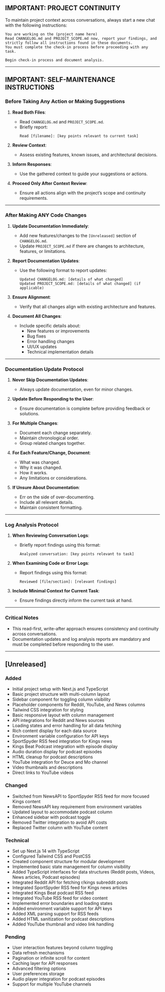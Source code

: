 ## **IMPORTANT: PROJECT CONTINUITY**  
To maintain project context across conversations, always start a new chat with the following instructions:  

```
You are working on the (project name here)
Read CHANGELOG.md and PROJECT_SCOPE.md now, report your findings, and strictly follow all instructions found in these documents.  
You must complete the check-in process before proceeding with any task.  

Begin check-in process and document analysis.
```

---

## **IMPORTANT: SELF-MAINTENANCE INSTRUCTIONS**

### **Before Taking Any Action or Making Suggestions**  
1. **Read Both Files**:  
   - Read `CHANGELOG.md` and `PROJECT_SCOPE.md`.  
   - Briefly report:  
     ```
     Read [filename]: [key points relevant to current task]
     ```

2. **Review Context**:  
   - Assess existing features, known issues, and architectural decisions.

3. **Inform Responses**:  
   - Use the gathered context to guide your suggestions or actions.

4. **Proceed Only After Context Review**:  
   - Ensure all actions align with the project’s scope and continuity requirements.

---

### **After Making ANY Code Changes**  
1. **Update Documentation Immediately**:  
   - Add new features/changes to the `[Unreleased]` section of `CHANGELOG.md`.  
   - Update `PROJECT_SCOPE.md` if there are changes to architecture, features, or limitations.

2. **Report Documentation Updates**:  
   - Use the following format to report updates:  
     ```
     Updated CHANGELOG.md: [details of what changed]  
     Updated PROJECT_SCOPE.md: [details of what changed] (if applicable)
     ```

3. **Ensure Alignment**:  
   - Verify that all changes align with existing architecture and features.

4. **Document All Changes**:  
   - Include specific details about:
     - New features or improvements
     - Bug fixes
     - Error handling changes
     - UI/UX updates
     - Technical implementation details

---

### **Documentation Update Protocol**
1. **Never Skip Documentation Updates**:  
   - Always update documentation, even for minor changes.

2. **Update Before Responding to the User**:  
   - Ensure documentation is complete before providing feedback or solutions.

3. **For Multiple Changes**:
   - Document each change separately.
   - Maintain chronological order.
   - Group related changes together.

4. **For Each Feature/Change, Document**:
   - What was changed.
   - Why it was changed.
   - How it works.
   - Any limitations or considerations.

5. **If Unsure About Documentation**:
   - Err on the side of over-documenting.
   - Include all relevant details.
   - Maintain consistent formatting.

---

### **Log Analysis Protocol**
1. **When Reviewing Conversation Logs**:
   - Briefly report findings using this format:  
     ```
     Analyzed conversation: [key points relevant to task]
     ```

2. **When Examining Code or Error Logs**:
   - Report findings using this format:  
     ```
     Reviewed [file/section]: [relevant findings]
     ```

3. **Include Minimal Context for Current Task**:
   - Ensure findings directly inform the current task at hand.

---

### **Critical Notes**
- This read-first, write-after approach ensures consistency and continuity across conversations.
- Documentation updates and log analysis reports are mandatory and must be completed before responding to the user.

---

## [Unreleased]

### Added
- Initial project setup with Next.js and TypeScript
- Basic project structure with multi-column layout
- Sidebar component for toggling column visibility
- Placeholder components for Reddit, YouTube, and News columns
- Tailwind CSS integration for styling
- Basic responsive layout with column management
- API integrations for Reddit and News sources
- Loading states and error handling for all data fetching
- Rich content display for each data source
- Environment variable configuration for API keys
- SportSpyder RSS feed integration for Kings news
- Kings Beat Podcast integration with episode display
- Audio duration display for podcast episodes
- HTML cleanup for podcast descriptions
- YouTube integration for Deuce and Mo channel
- Video thumbnails and descriptions
- Direct links to YouTube videos

### Changed
- Switched from NewsAPI to SportSpyder RSS feed for more focused Kings content
- Removed NewsAPI key requirement from environment variables
- Updated layout to accommodate podcast column
- Enhanced sidebar with podcast toggle
- Removed Twitter integration to avoid API costs
- Replaced Twitter column with YouTube content

### Technical
- Set up Next.js 14 with TypeScript
- Configured Tailwind CSS and PostCSS
- Created component structure for modular development
- Implemented basic state management for column visibility
- Added TypeScript interfaces for data structures (Reddit posts, Videos, News articles, Podcast episodes)
- Integrated Reddit API for fetching r/kings subreddit posts
- Integrated SportSpyder RSS feed for Kings news articles
- Integrated Kings Beat podcast RSS feed
- Integrated YouTube RSS feed for video content
- Implemented error boundaries and loading states
- Added environment variable support for API keys
- Added XML parsing support for RSS feeds
- Added HTML sanitization for podcast descriptions
- Added YouTube thumbnail and video link handling

### Pending
- User interaction features beyond column toggling
- Data refresh mechanisms
- Pagination or infinite scroll for content
- Caching layer for API responses
- Advanced filtering options
- User preferences storage
- Audio player integration for podcast episodes
- Support for multiple YouTube channels
